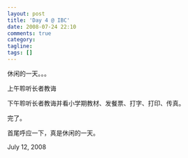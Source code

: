 ```yaml
---
layout: post
title: 'Day 4 @ IBC'
date: 2008-07-24 22:10
comments: true
category: 
tagline: 
tags: []
---
```

    

休闲的一天。。。

上午聆听长者教诲

下午聆听长者教诲并看小学期教材、发餐票、打字、打印、传真。

完了。

首尾呼应一下，真是休闲的一天。

July 12, 2008
